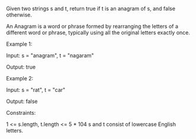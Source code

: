 Given two strings s and t, return true if t is an anagram of s, and false otherwise.

An Anagram is a word or phrase formed by rearranging the letters of a different word or phrase, typically using all the original letters exactly once.



Example 1:

Input: s = "anagram", t = "nagaram"

Output: true

Example 2:

Input: s = "rat", t = "car"

Output: false
 

Constraints:

1 <= s.length, t.length <= 5 * 104
s and t consist of lowercase English letters.